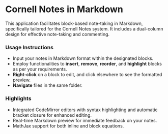 # Cornell Notes in Markdown

This application facilitates block-based note-taking in Markdown, specifically tailored for the Cornell Notes system. It includes a dual-column design for effective note-taking and commenting.

### Usage Instructions
- Input your notes in Markdown format within the designated blocks.
- Employ functionalities to **insert**, **remove**, **reorder**, and **highlight** blocks as per your requirements.
- **Right-click** on a block to edit, and click elsewhere to see the formatted preview.
- **Navigate** files in the same folder.

### Highlights
- Integrated CodeMirror editors with syntax highlighting and automatic bracket closure for enhanced editing.
- Real-time Markdown preview for immediate feedback on your notes.
- MathJax support for both inline and block equations.
